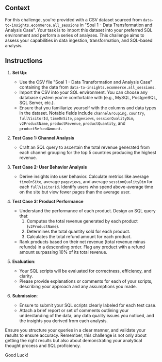 ## Context
For this challenge, you're provided with a CSV dataset sourced from `data-to-insights.ecommerce.all_sessions` in "Soal 1 - Data Transformation and Analysis Case". Your task is to import this dataset into your preferred SQL environment and perform a series of analyses. This challenge aims to assess your capabilities in data ingestion, transformation, and SQL-based analysis.

## Instructions

1. **Set Up**:
    - Use the CSV file "Soal 1 - Data Transformation and Analysis Case" containing the data from `data-to-insights.ecommerce.all_sessions`.
    - Import the CSV into your SQL environment. You can choose any database system you're comfortable with (e.g., MySQL, PostgreSQL, SQL Server, etc.).
    - Ensure that you familiarize yourself with the columns and data types in the dataset. Notable fields include `channelGrouping`, `country`, `fullVisitorId`, `timeOnSite`, `pageviews`, `sessionQualityDim`, `v2ProductName`, `productRevenue`, `productQuantity`, and `productRefundAmount`.

2. **Test Case 1: Channel Analysis**
    - Craft an SQL query to ascertain the total revenue generated from each channel grouping for the top 5 countries producing the highest revenue.

3. **Test Case 2: User Behavior Analysis**
    - Derive insights into user behavior. Calculate metrics like average `timeOnSite`, average `pageviews`, and average `sessionQualityDim` for each `fullVisitorId`. Identify users who spend above-average time on the site but view fewer pages than the average user.

4. **Test Case 3: Product Performance**
    - Understand the performance of each product. Design an SQL query that:
        1. Computes the total revenue generated by each product (`v2ProductName`).
        2. Determines the total quantity sold for each product.
        3. Calculates the total refund amount for each product.
    - Rank products based on their net revenue (total revenue minus refunds) in a descending order. Flag any product with a refund amount surpassing 10% of its total revenue.

5. **Evaluation**:
    - Your SQL scripts will be evaluated for correctness, efficiency, and clarity.
    - Please provide explanations or comments for each of your scripts, describing your approach and any assumptions you made.

6. **Submission**:
    - Ensure to submit your SQL scripts clearly labeled for each test case.
    - Attach a brief report or set of comments outlining your understanding of the data, any data quality issues you noticed, and the insights you derived from each analysis.

Ensure you structure your queries in a clear manner, and validate your results to ensure accuracy. Remember, this challenge is not only about getting the right results but also about demonstrating your analytical thought process and SQL proficiency.

Good Luck!